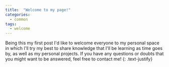```yaml
---
title:  "Welcome to my page!"
categories: 
  - common
tags:
  - welcome
---
```


Being this my first post I'd like to welcome everyone to my personal space in which I'll try my best to share knowledge that I'll be learning as time goes by, as well as my personal projects. If you have any questions or doubts that you might want to be answered, feel free to contact me!
{: .text-justify}
